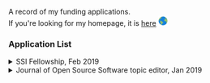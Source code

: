 A record of my funding applications.    
If you're looking for my homepage, it is [here](https://lucydot.github.io) <img src="./world.png" width="20" height="20">

### Application List

<details>
  <summary>SSI Fellowship, Feb 2019</summary>
  
 </br>
 
[video application](https://lucydot.github.io/slides/) / [paper application]() **To be decided**

Fellowship Application to the Sustainable Software Institute, 02/19.

</details>

<details>
  <summary>Journal of Open Source Software topic editor, Jan 2019</summary> 
</br>

[paper application]("https://lucydot.github.io/applications/raw/gh-pages/LW_JOSS_editor_app.pdf") **To be decided**

Application statement for topic editor position with the Journal of Open Source Software, 01/19.

</details>
